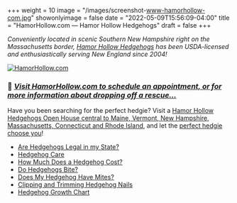 +++
weight = 10
image = "/images/screenshot-www-hamorhollow-com.jpg"
showonlyimage = false
date = "2022-05-09T15:56:09-04:00"
title = "HamorHollow.com — Hamor Hollow Hedgehogs"
draft = false
+++

*Conveniently located in scenic Southern New Hampshire right on the Massachusetts border, [Hamor Hollow Hedgehogs](https://www.hamorhollow.com/) has been USDA-licensed and enthusiastically serving New England since 2004!*

<!--more-->

[![HamorHollow.com](/images/screenshot-www-hamorhollow-com.jpg "Visit HamorHollow.com…")](https://www.hamorhollow.com/)

### 🔗 *[Visit HamorHollow.com to schedule an appointment, or for more information about dropping off a rescue…](https://www.hamorhollow.com/)*

Have you been searching for the perfect hedgie? Visit a [Hamor Hollow Hedgehogs Open House central to Maine, Vermont, New Hampshire, Massachusetts, Connecticut and Rhode Island](https://www.hamorhollow.com/open-house), and
let the [perfect hedgie choose you](https://www.hamorhollow.com/babies)!

- [Are Hedgehogs Legal in my State?](https://www.hamorhollow.com/articles/are-hedgehogs-legal-in-my-state)
- [Hedgehog Care](https://www.hamorhollow.com/articles/you-and-your-new-hedgehog-heading-home-and-the-first-two-weeks)
- [How Much Does a Hedgehog Cost?](https://www.hamorhollow.com/articles/how-much-does-a-hedgehog-cost-what-you-need-and-total-cost-of-ownership)
- [Do Hedgehogs Bite?](https://www.hamorhollow.com/articles/do-hedgehogs-bite)
- [Does My Hedgehog Have Mites?](https://www.hamorhollow.com/articles/oh-no-does-my-hedgehog-have-mites)
- [Clipping and Trimming Hedgehog Nails](https://www.hamorhollow.com/articles/clipping-and-trimming-hedgehog-nails)
- [Hedgehog Growth Chart](https://www.hamorhollow.com/articles/watch-me-grow-baby-hedgehogs-growing-up)
